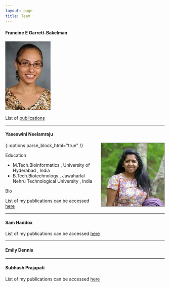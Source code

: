 ```yaml
---
layout: page
title: Team
---
```


#### Francine E Garrett-Bakelman
![Fran](images/FGB.png "Francine")


List of [publications][FGB_pubmed]

----

#### Yaseswini Neelamraju

<div style="float:right; text-align:center; margin-left:10px;">
<img src="images/YN.jpg" style="border: 1px solid #777777">
</div>
{::options parse_block_html="true" /}

Education

- M.Tech.Bioinformatics , University of Hyderabad , India
- B.Tech.Biotechnology , Jawaharlal Nehru Technological University , India

Bio

List of my publications can be accessed [here][YN_pubmed]

----

#### Sam Haddox


List of my publications can be accessed [here][SH_pubmed]

----

#### Emily Dennis

----

#### Subhash Prajapati

List of my publications can be accessed [here][SP_pubmed]


<!-- Pubmed Links in alphabetical order -->
[FGB_pubmed]: https://www.ncbi.nlm.nih.gov/pubmed/?term=garrett-bakelman%2C+francine
[SH_pubmed]: https://www.ncbi.nlm.nih.gov/pubmed/?term=haddox%2C+sam
[SP_pubmed]: https://www.ncbi.nlm.nih.gov/pubmed/?term=prajapati%2C+subhash
[YN_pubmed]: https://www.ncbi.nlm.nih.gov/pubmed/?term=neelamraju%2C+yaseswini



